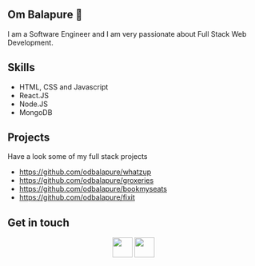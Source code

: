 ## Om Balapure 👋

I am a Software Engineer and I am very passionate about Full Stack Web Development.

## Skills
- HTML, CSS and Javascript
- React.JS
- Node.JS
- MongoDB

## Projects
Have a look some of my full stack projects
- https://github.com/odbalapure/whatzup
- https://github.com/odbalapure/groxeries
- https://github.com/odbalapure/bookmyseats
- https://github.com/odbalapure/fixit

## Get in touch
<div align="center" style="d-flex">
  <img height="40px" src="https://user-images.githubusercontent.com/83666636/158325600-36104f37-7d14-4b53-bb82-8704c32ba1e3.svg" />
  <img height=40px src="https://user-images.githubusercontent.com/83666636/158325609-43160912-9541-4eeb-97a1-9d9fd5af4579.svg" />
</div>

<!--
Here are some ideas to get you started:

- 🔭 I’m currently working on ... a side project
- 🌱 I’m currently learning ... MERN stack
- 💬 Ask me about ... Anything
- 📫 How to reach me: ... ombalapure@outlook.com
- 😄 Pronouns: ... He/Him
- ⚡ Fun fact: ...
-->


